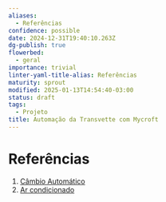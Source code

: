 ```yaml
---
aliases:
  - Referências
confidence: possible
date: 2024-12-31T19:40:10.263Z
dg-publish: true
flowerbed:
  - geral
importance: trivial
linter-yaml-title-alias: Referências
maturity: sprout
modified: 2025-01-13T14:54:40-03:00
status: draft
tags:
  - Projeto
title: Automação da Transvette com Mycroft
---
```


# Referências

1. [Câmbio Automático](https://m.youtube.com/watch?v=i5D-tPG09-k)
1. [Ar condicionado](https://produto.mercadolivre.com.br/MLB-4106738792-kit-ar-condicionado-chevrolet-chevette-com-compressor-6pk-_JM)
